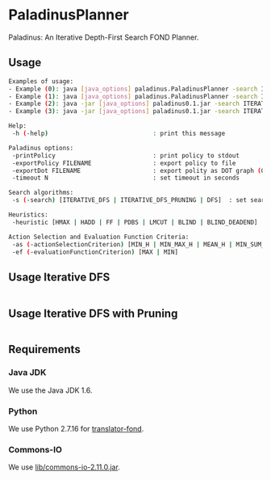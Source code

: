 # PaladinusPlanner

Paladinus: An Iterative Depth-First Search FOND Planner.

## Usage

```bash
Examples of usage:
- Example (0): java [java_options] paladinus.PaladinusPlanner -search ITERATIVE_DFS -heuristic FF benchmarks/blocksworld-sas/blocksworld_p1.sas -printPolicy
- Example (1): java [java_options] paladinus.PaladinusPlanner -search ITERATIVE_DFS -heuristic FF benchmarks/blocksworld-new/domain.pddl benchmarks/blocksworld-new/p1.pddl -printPolicy
- Example (2): java -jar [java_options] paladinus0.1.jar -search ITERATIVE_DFS -heuristic FF benchmarks/blocksworld-sas/blocksworld_p1.sas -printPolicy
- Example (3): java -jar [java_options] paladinus0.1.jar -search ITERATIVE_DFS -heuristic FF benchmarks/blocksworld-new/domain.pddl benchmarks/blocksworld-new/p1.pddl -printPolicy

Help:
 -h (-help)                             : print this message

Paladinus options:
 -printPolicy                           : print policy to stdout
 -exportPolicy FILENAME                 : export policy to file
 -exportDot FILENAME                    : export polity as DOT graph (GraphViz)
 -timeout N                             : set timeout in seconds

Search algorithms:
 -s (-search) [ITERATIVE_DFS | ITERATIVE_DFS_PRUNING | DFS]  : set search algorithm [default: ITERATIVE_DFS]

Heuristics:
 -heuristic [HMAX | HADD | FF | PDBS | LMCUT | BLIND | BLIND_DEADEND] : set heuristic [default: FF]            

Action Selection and Evaluation Function Criteria:
 -as (-actionSelectionCriterion) [MIN_H | MIN_MAX_H | MEAN_H | MIN_SUM_H]  : set actionSelectionCriterion [default: MIN_MAX_H]
 -ef (-evaluationFunctionCriterion) [MAX | MIN]                            : set evaluationFunctionCriterion [default: MAX]
```

## Usage Iterative DFS

```bash
```

## Usage Iterative DFS with Pruning
```bash
```

## Requirements

### Java JDK

We use the Java JDK 1.6.

### Python

We use Python 2.7.16 for [translator-fond](translator-fond/).

### Commons-IO

We use [lib/commons-io-2.11.0.jar](lib/commons-io-2.11.0.jar).
